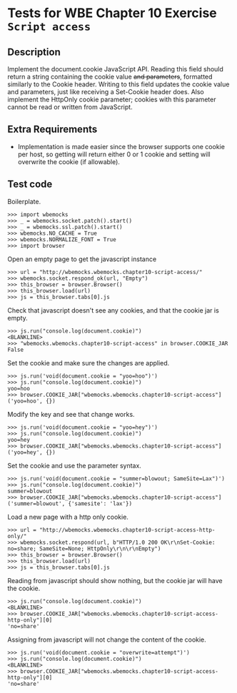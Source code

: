 Tests for WBE Chapter 10 Exercise `Script access`
============================================

Description
-----------
Implement the document.cookie JavaScript API.
Reading this field should return a string containing the cookie value ~~and
    parameters~~, formatted similarly to the Cookie header.
Writing to this field updates the cookie value and parameters, just like
    receiving a Set-Cookie header does.
Also implement the HttpOnly cookie parameter; cookies with this parameter
    cannot be read or written from JavaScript.


Extra Requirements
------------------
* Implementation is made easier since the browser supports one cookie per host,
  so getting will return either 0 or 1 cookie and setting will overwrite the
  cookie (if allowable).


Test code
---------

Boilerplate.

    >>> import wbemocks
    >>> _ = wbemocks.socket.patch().start()
    >>> _ = wbemocks.ssl.patch().start()
    >>> wbemocks.NO_CACHE = True
    >>> wbemocks.NORMALIZE_FONT = True
    >>> import browser

Open an empty page to get the javascript instance

    >>> url = "http://wbemocks.wbemocks.chapter10-script-access/"
    >>> wbemocks.socket.respond_ok(url, "Empty")
    >>> this_browser = browser.Browser()
    >>> this_browser.load(url)
    >>> js = this_browser.tabs[0].js

Check that javascript doesn't see any cookies, and that the cookie jar is empty.

    >>> js.run("console.log(document.cookie)")
    <BLANKLINE>
    >>> "wbemocks.wbemocks.chapter10-script-access" in browser.COOKIE_JAR
    False

Set the cookie and make sure the changes are applied.

    >>> js.run('void(document.cookie = "yoo=hoo")')
    >>> js.run("console.log(document.cookie)")
    yoo=hoo
    >>> browser.COOKIE_JAR["wbemocks.wbemocks.chapter10-script-access"]
    ('yoo=hoo', {})

Modify the key and see that change works.

    >>> js.run('void(document.cookie = "yoo=hey")')
    >>> js.run("console.log(document.cookie)")
    yoo=hey
    >>> browser.COOKIE_JAR["wbemocks.wbemocks.chapter10-script-access"]
    ('yoo=hey', {})

Set the cookie and use the parameter syntax.

    >>> js.run('void(document.cookie = "summer=blowout; SameSite=Lax")')
    >>> js.run("console.log(document.cookie)")
    summer=blowout
    >>> browser.COOKIE_JAR["wbemocks.wbemocks.chapter10-script-access"]
    ('summer=blowout', {'samesite': 'lax'})


Load a new page with a http only cookie.

    >>> url = "http://wbemocks.wbemocks.chapter10-script-access-http-only/"
    >>> wbemocks.socket.respond(url, b"HTTP/1.0 200 OK\r\nSet-Cookie: no=share; SameSite=None; HttpOnly\r\n\r\nEmpty")
    >>> this_browser = browser.Browser()
    >>> this_browser.load(url)
    >>> js = this_browser.tabs[0].js

Reading from javascript should show nothing, but the cookie jar will have the
    cookie.

    >>> js.run("console.log(document.cookie)")
    <BLANKLINE>
    >>> browser.COOKIE_JAR["wbemocks.wbemocks.chapter10-script-access-http-only"][0]
    'no=share'

Assigning from javascript will not change the content of the cookie.

    >>> js.run('void(document.cookie = "overwrite=attempt")')
    >>> js.run("console.log(document.cookie)")
    <BLANKLINE>
    >>> browser.COOKIE_JAR["wbemocks.wbemocks.chapter10-script-access-http-only"][0]
    'no=share'

